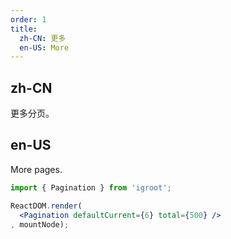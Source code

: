 ```yaml
---
order: 1
title:
  zh-CN: 更多
  en-US: More
---
```


## zh-CN

更多分页。

## en-US

More pages.

````jsx
import { Pagination } from 'igroot';

ReactDOM.render(
  <Pagination defaultCurrent={6} total={500} />
, mountNode);
````
